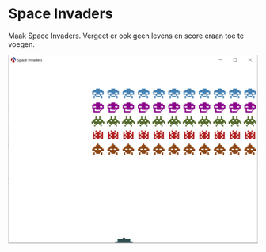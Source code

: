 # Space Invaders

Maak Space Invaders. Vergeet er ook geen levens en score eraan toe te voegen.

![Film ui](images/SpaceInvaders.gif)